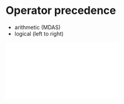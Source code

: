 # Operator precedence

- arithmetic (MDAS)
- logical (left to right)

![operator-precedence](./operator-precedence.md)